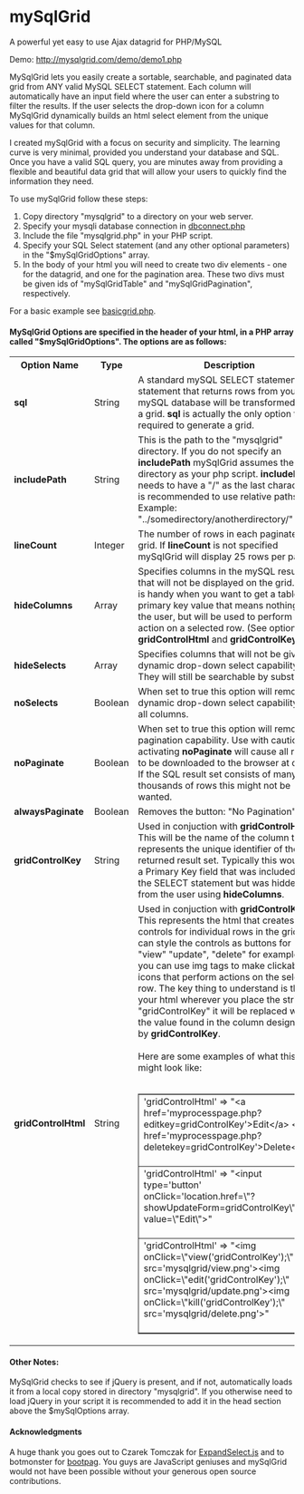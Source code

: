 # mySqlGrid
A powerful yet easy to use Ajax datagrid for PHP/MySQL

Demo: http://mysqlgrid.com/demo/demo1.php

MySqlGrid lets you easily create a sortable, searchable, and paginated data grid from ANY valid MySQL SELECT statement.  Each column will automatically have an input field where the user can enter a substring to filter the results.  If the user selects the drop-down icon for a column MySqlGrid dynamically builds an html select element from the unique values for that column.

I created mySqlGrid with a focus on security and simplicity.  The learning curve is very minimal, provided you understand your database and SQL.  Once you have a valid SQL query, you are minutes away from providing a flexible and beautiful data grid that will allow your users to quickly find the information they need.

To use mySqlGrid follow these steps:<br>
1. Copy directory "mysqlgrid" to a directory on your web server.<br> 
2. Specify your mysqli database connection in <a href="https://github.com/escalibore/mySqlGrid/blob/master/mysqlgrid/dbconnect.php">dbconnect.php</a><br>
3. Include the file "mysqlgrid.php" in your PHP script.<br> 
4. Specify your SQL Select statement (and any other optional parameters) in the "$mySqlGridOptions" array.  
5. In the body of your html you will need to create two div elements - one for the datagrid, and one for the pagination area.  These two divs must be given ids of "mySqlGridTable" and "mySqlGridPagination", respectively.<br>  

For a basic example see <a href="https://github.com/escalibore/mySqlGrid/blob/master/basicgrid.php">basicgrid.php</a>.

<h4>MySqlGrid Options are specified in the header of your html, in a PHP array called "$mySqlGridOptions".  The options are as follows:</h4>
<table>
<tr><th>Option Name</th><th>Type</th><th>Description</th></tr>
<tr><td><b>sql</b></td><td>String</td><td>A standard mySQL SELECT statement.  Any statement that returns rows from your mySQL database will be transformed into a grid.  <b>sql</b> is actually the only option that is required to generate a grid.</td></tr>
<tr><td><b>includePath</b></td><td>String</td><td>This is the path to the "mysqlgrid" directory. If you do not specify an <b>includePath</b> mySqlGrid assumes the same directory as your php script.  <b>includePath</b> needs to have a "/" as the last character.  It is recommended to use relative paths.  Example: "../somedirectory/anotherdirectory/"</td></tr>
<tr><td><b>lineCount</b></td><td>Integer</td><td>The number of rows in each paginated grid.  If <b>lineCount</b> is not specified mySqlGrid will display 25 rows per page.</td></tr>
<tr><td><b>hideColumns</b></td><td>Array</td><td>Specifies columns in the mySQL result set that will not be displayed on the grid.  This is handy when you want to get a table's primary key value that means nothing to the user, but will be used to perform an action on a selected row. (See options <b>gridControlHtml</b> and <b>gridControlKey</b>)</td></tr>
<tr><td><b>hideSelects</b></td><td>Array</td><td>Specifies columns that will not be given dynamic drop-down select capability.  They will still be searchable by substring.</td></tr>
<tr><td><b>noSelects</b></td><td>Boolean</td><td>When set to true this option will remove dynamic drop-down select capability from all columns.</td></tr>
<tr><td><b>noPaginate</b></td><td>Boolean</td><td>When set to true this option will remove pagination capability. Use with caution: activating <b>noPaginate</b> will cause all rows to be downloaded to the browser at once. If the SQL result set consists of many thousands of rows this might not be wanted.</td></tr>
<tr><td><b>alwaysPaginate</b></td><td>Boolean</td><td>Removes the button: "No Pagination"</td></tr>
<tr><td><b>gridControlKey</b></td><td>String</td><td>Used in conjuction with <b>gridControlHtml</b>. This will be the name of the column that represents the unique identifier of the returned result set. Typically this would be a Primary Key field that was included in the SELECT statement but was hidden from the user using <b>hideColumns</b>.</td></tr>
<tr><td><b>gridControlHtml</b></td><td>String</td><td>Used in conjuction with <b>gridControlKey</b>. This represents the html that creates controls for individual rows in the grid.  You can style the controls as buttons for "view" "update", "delete" for example.  Or you can use img tags to make clickable icons that perform actions on the selected row.  The key thing to understand is that in your html wherever you place the string: "gridControlKey" it will be replaced with the value found in the column designated by <b>gridControlKey</b>.<br><br>Here are some examples of what this might look like:<br><br>
<table border="1"><tr><td>
'gridControlHtml' =&gt; &quot;&lt;a href='myprocesspage.php?editkey=gridControlKey'&gt;Edit&lt;/a&gt; &lt;a href='myprocesspage.php?deletekey=gridControlKey'&gt;Delete&lt;/a&gt;&quot;<br><br>
</td></tr>
<tr><td>
'gridControlHtml' =&gt; &quot;&lt;input type='button' onClick='location.href=\&quot;?showUpdateForm=gridControlKey\&quot;' value=\&quot;Edit\&quot;&gt;&quot;<br><br>
</td></tr>
<tr><td>
'gridControlHtml' =&gt; &quot;&lt;img onClick=\&quot;view('gridControlKey');\&quot; src='mysqlgrid/view.png'&gt;&lt;img onClick=\&quot;edit('gridControlKey');\&quot; src='mysqlgrid/update.png'&gt;&lt;img onClick=\&quot;kill('gridControlKey');\&quot; src='mysqlgrid/delete.png'&gt;&quot;<br><br>
</td></tr>
</table>
</td></tr>
</table>
<h4>Other Notes:</h4>
MySqlGrid checks to see if jQuery is present, and if not, automatically loads it from a local copy stored in directory "mysqlgrid". If you otherwise need to load jQuery in your script it is recommended to add it in the head section above the $mySqlOptions array.
<h4>Acknowledgments</h4>
A huge thank you goes out to Czarek Tomczak for <a href="https://code.google.com/p/expandselect/">ExpandSelect.js</a> and to botmonster for <a href="http://botmonster.com/jquery-bootpag/#.VZqNtvlViko">bootpag</a>.  You guys are JavaScript geniuses and mySqlGrid would not have been possible without your generous open source contributions.







